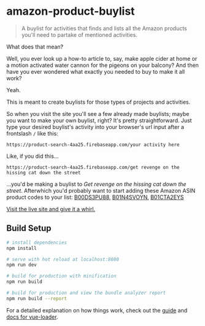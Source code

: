# amazon-product-buylist

> A buylist for activities that finds and lists all the Amazon products you'll need to partake of mentioned activities.

What does that mean?

Well, you ever look up a how-to article to, say, make apple cider at home or a motion activated water cannon for the pigeons on your balcony? And then have you ever wondered what exactly you needed to buy to make it all work?

Yeah.

This is meant to create buylists for those types of projects and activities.

So when you visit the site you'll see a few already made buylists; maybe you want to make your own buylist, right? It's pretty straightforward. Just type your desired buylist's activity into your browser's url input after a frontslash `/` like this:
```
https://product-search-4aa25.firebaseapp.com/your activity here
```
Like, if you did this...
```
https://product-search-4aa25.firebaseapp.com/get revenge on the hissing cat down the street
```
...you'd be making a buylist to *Get revenge on the hissing cat down the street*. Afterwhich you'd probably want to start adding these Amazon ASIN product codes to your list: [B00DS3PU88](https://www.amazon.ca/Frontiersman-XTRA-Bear-Spray-Holster/dp/B00DS3PU88/ref=sr_1_6?ie=UTF8&qid=1532057750&sr=8-6&keywords=mace), [B01N4SVOYN](https://www.amazon.ca/15-Grizzly-Bear-Trap-Beamshot/dp/B01N4SVOYN/ref=sr_1_2?s=sports&ie=UTF8&qid=1532057786&sr=1-2&keywords=bear+trap), [B01CTA2EYS](https://www.amazon.ca/Reckitt-Benckiser-1920089479-Station-Refills/dp/B01CTA2EYS/ref=sr_1_2?s=sports&ie=UTF8&qid=1532057848&sr=1-2&keywords=rat+poison)

[Visit the live site and give it a whirl.](https://product-search-4aa25.firebaseapp.com)

## Build Setup

``` bash
# install dependencies
npm install

# serve with hot reload at localhost:8080
npm run dev

# build for production with minification
npm run build

# build for production and view the bundle analyzer report
npm run build --report
```

For a detailed explanation on how things work, check out the [guide](http://vuejs-templates.github.io/webpack/) and [docs for vue-loader](http://vuejs.github.io/vue-loader).
